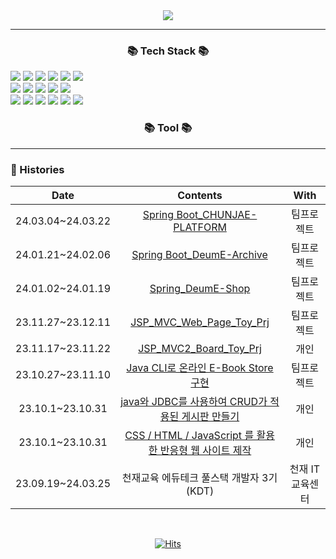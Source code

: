 <div align=center>
	<img src="https://capsule-render.vercel.app/api?type=waving&color=auto&height=200&section=header&text=Gyeongrak&fontSize=90" />	
</div>

---

<div align=center>
	<h3>📚  Tech  Stack 📚</h3>
</div>

<div>
<img src="https://img.shields.io/badge/JAVA-C01818?style=flat-square&logo=coffeescript&logoColor=white" />
<img src="https://img.shields.io/badge/HTML5-E34F26?style=flat-square&logo=HTML5&logoColor=fff"/>
<img src="https://img.shields.io/badge/JavaScript-F7DF1E?style=flat-square&logo=JavaScript&logoColor=000"/>
<img src="https://img.shields.io/badge/spring-6DB33F?style=flat&logo=spring&logoColor=white" />
	<img src="https://img.shields.io/badge/Springboot-6DB33F?style=flat&logo=springboot&logoColor=white"/>
<img src="https://img.shields.io/badge/springsecurity-6DB33F?style=flat&logo=springsecurity&logoColor=white" />

     
<br>
<img src="https://img.shields.io/badge/bootstrap-7952B3?style=flat&logo=bootstrap&logoColor=white"/>
<img src="https://img.shields.io/badge/jquery-0769AD?style=flat&logo=jquery&logoColor=white"/>
<img src="https://img.shields.io/badge/CSS3-1572B6?style=flat-square&logo=CSS3&logoColor=fff"/>
<img src="https://img.shields.io/badge/MariaDB-003545?style=flat&logo=MariaDB&logoColor=white" />
<img src="https://img.shields.io/badge/Mybatis-000000?style=flat&logo=Fluentd&logoColor=white"/>
<br>

<img src="https://img.shields.io/badge/IntelliJ-000000?style=flat-square&logo=intellijidea&logoColor=white" />
<img src="https://img.shields.io/badge/Slack-4A154B?style=flat-square&logo=slack&logoColor=white" />
<img src="https://img.shields.io/badge/notion-000000?style=flat-square&logo=notion&logoColor=blue" />  
<img src="https://img.shields.io/badge/amazonaws-232F3E?style=flat-square&logo=amazonaws&logoColor=blue" />
<img src="https://img.shields.io/badge/GitHub-181717?style=flat-square&logo=GitHub&logoColor=white" />
<img src="https://img.shields.io/badge/Git-F05032?style=flat-square&logo=git&logoColor=white" />

</div>

<div align=center>
	<h3>📚 Tool 📚</h3>
</div>



---
### 🎥 Histories

<div align="center">
	
| Date | Contents | With |
|:---:|:---:|:---:|
| 24.03.04~24.03.22 |[Spring Boot_CHUNJAE-PLATFORM](https://github.com/Chunjae-Final/chunjae-platform-public)| 팀프로젝트 |
| 24.01.21~24.02.06 |[Spring Boot_DeumE-Archive](https://github.com/DeumE-Project/DeumE-Archive-public)| 팀프로젝트 |
| 24.01.02~24.01.19 |[Spring_DeumE-Shop](https://github.com/DeumE-Shop/DeumE-Shop)| 팀프로젝트 |
| 23.11.27~23.12.11 |[JSP_MVC_Web_Page_Toy_Prj](https://github.com/Chunjae3Team/teacherFleaMarket)| 팀프로젝트 |
| 23.11.17~23.11.22 |[JSP_MVC2_Board_Toy_Prj](https://github.com/raknrak/mvc2Board_Toy_Prj)| 개인 |
| 23.10.27~23.11.10 |[Java CLI로 온라인 E-Book Store 구현](https://github.com/raknrak/Team_ProJect)| 팀프로젝트 |
| 23.10.1~23.10.31 | [java와 JDBC를 사용하여 CRUD가 적용된 게시판 만들기](https://github.com/raknrak/java_make_board) | 개인 |
| 23.10.1~23.10.31 | [CSS / HTML / JavaScript 를 활용한 반응형 웹 사이트 제작](https://github.com/raknrak/MakeWebPage) | 개인 |
| 23.09.19~24.03.25 | 천재교육 에듀테크 풀스택 개발자 3기(KDT) | 천재 IT 교육센터 |


  
</div>
<br>
<div align="center">	
	
[![Hits](https://hits.seeyoufarm.com/api/count/incr/badge.svg?url=https%3A%2F%2Fgithub.com%2Fwwnoov%2Fwwnoov&count_bg=%23454942&title_bg=%23555555&icon=github.svg&icon_color=%23E7E7E7&title=GitHub&edge_flat=false)](https://hits.seeyoufarm.com)

</div>
</div>

<!--  ![Top Langs](https://github-readme-stats.vercel.app/api/top-langs/?username=raknrak&layout=donut)<br>
![Anurag's GitHub stats](https://github-readme-stats.vercel.app/api?username=raknrak&show_icons=true&theme=transparent) 
![GitHub Streak](https://github-readme-streak-stats.herokuapp.com/?user=raknrak&background=050F2C&ring=0195DD&fire=0195DD&currStreakNum=ffffff&sideNums=ffffff&currStreakLabel=0195DD&dates=ffffff) --!>

<br />


